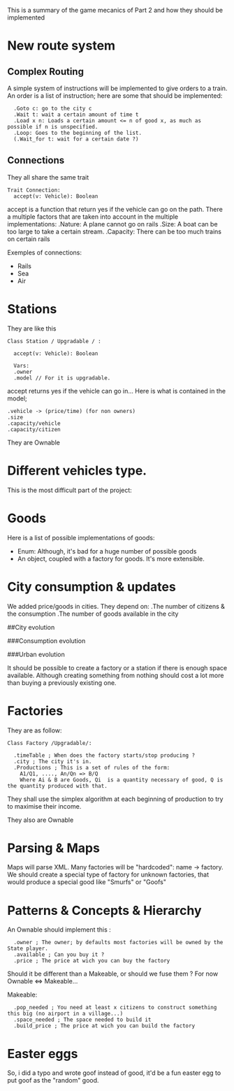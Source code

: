 This is a summary of the game mecanics of Part 2 and how they should be implemented

# New route system
## Complex Routing

A simple system of instructions will be implemented to give orders to a train.
An order is a list of instruction; here are some that should be implemented:

```
  .Goto c: go to the city c
  .Wait t: wait a certain amount of time t
  .Load x n: Loads a certain amount <= n of good x, as much as possible if n is unspecified.
  .Loop: Goes to the beginning of the list.
  (.Wait_for t: wait for a certain date ?)

```

## Connections

They all share the same trait


```
Trait Connection:
  accept(v: Vehicle): Boolean
```

accept is a function that return yes if the vehicle can go on the path.
There a multiple factors that are taken into account in the multiple implementations:
.Nature: A plane cannot go on rails
.Size: A boat can be too large to take a certain stream.
.Capacity: There can be too much trains on certain rails

Exemples of connections:
- Rails
- Sea
- Air

# Stations

They are like this


```
Class Station / Upgradable / :
  
  accept(v: Vehicle): Boolean
  
  Vars:
  .owner
  .model // For it is upgradable.

```

accept returns yes if the vehicle can go in...
Here is what is contained in the model;


```
.vehicle -> (price/time) (for non owners)
.size
.capacity/vehicle
.capacity/citizen
```

They are Ownable

# Different vehicles type.

This is the most difficult part of the project:


# Goods

Here is a list of possible implementations of goods:
  - Enum: Although, it's bad for a huge number of possible goods
  - An object, coupled with a factory for goods. It's more extensible.

# City consumption & updates

We added price/goods in cities.
They depend on:
  .The number of citizens & the consumption
  .The number of goods available in the city

##City evolution

###Consumption evolution



###Urban evolution

It should be possible to create a factory or a station if there is enough space available. Although creating something from nothing should cost a lot more than buying a previously existing one.

# Factories

They are as follow:

```
Class Factory /Upgradable/: 

  .timeTable ; When does the factory starts/stop producing ?
  .city ; The city it's in.
  .Productions ; This is a set of rules of the form:
    A1/Q1, ...., An/Qn => B/Q
    Where Ai & B are Goods, Qi  is a quantity necessary of good, Q is the quantity produced with that.

```

They shall use the simplex algorithm at each beginning of production to try to maximise their income.

They also are Ownable

# Parsing & Maps

Maps will parse XML.
Many factories will be "hardcoded": name -> factory. We should create a special type of factory for unknown factories, that would produce a special good like "Smurfs" or "Goofs"

# Patterns & Concepts & Hierarchy

An Ownable should implement this :
```
  .owner ; The owner; by defaults most factories will be owned by the State player.
  .available ; Can you buy it ?
  .price ; The price at wich you can buy the factory
```

Should it be different than a Makeable, or should we fuse them ? For now Ownable <=> Makeable...

Makeable:
```
  .pop_needed ; You need at least x citizens to construct something this big (no airport in a village...)
  .space_needed ; The space needed to build it
  .build_price ; The price at wich you can build the factory
```

# Easter eggs

So, i did a typo and wrote goof instead of good, it'd be a fun easter egg to put goof as the "random" good.


